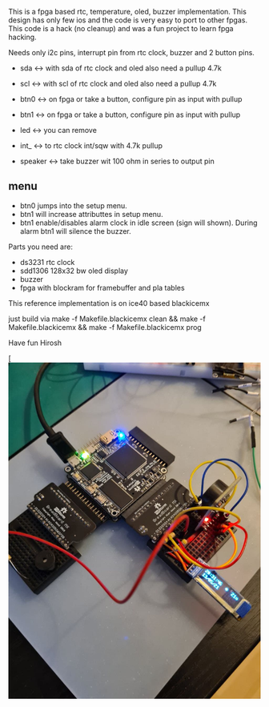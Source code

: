 This is a fpga based rtc, temperature, oled, buzzer implementation.
This design has only few ios and the code is very easy to port to
other fpgas. This code is a hack (no cleanup) and was a fun project to learn
fpga hacking.

Needs only i2c pins, interrupt pin from rtc clock, buzzer and 2 button pins.

* sda <-> with sda of rtc clock and oled also need a pullup 4.7k
* scl <-> with scl of rtc clock and oled also need a pullup 4.7k

* btn0 <-> on fpga or take a button, configure pin as input with pullup
* btn1 <-> on fpga or take a button, configure pin as input with pullup

* led  <-> you can remove
* int_  <-> to rtc clock int/sqw with 4.7k pullup
* speaker <-> take buzzer wit 100 ohm in series to output pin

menu 
----
* btn0 jumps into the setup menu.
* btn1 will increase attributtes in setup menu.
* btn1 enable/disables alarm clock in idle screen (sign will shown).
  During alarm btn1 will silence the buzzer.


Parts you need are:
- ds3231 rtc clock
- sdd1306 128x32 bw oled display
- buzzer
- fpga with blockram for framebuffer and pla tables


This reference implementation is on ice40 based blackicemx

just build via make -f Makefile.blackicemx clean && make -f Makefile.blackicemx && make -f Makefile.blackicemx prog

Have fun
Hirosh


[![fpga clock](clock.jpg)
